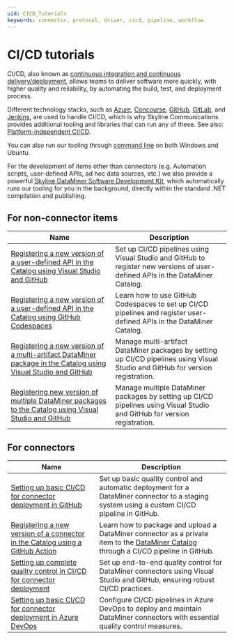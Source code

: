 ```yaml
---
uid: CICD_Tutorials
keywords: connector, protocol, driver, cicd, pipeline, workflow
---
```


# CI/CD tutorials

CI/CD, also known as [continuous integration and continuous delivery/deployment](xref:CICD), allows teams to deliver software more quickly, with higher quality and reliability, by automating the build, test, and deployment process.

Different technology stacks, such as [Azure](xref:CICD_Azure_DevOps_Examples), [Concourse](xref:CICD_Concourse_Examples), [GitHub](xref:CICD_GitHub_Examples), [GitLab](xref:CICD_GitLab_Examples), and [Jenkins](xref:CICD_Jenkins_Examples), are used to handle CI/CD, which is why Skyline Communications provides additional tooling and libraries that can run any of these. See also: [Platform-independent CI/CD](xref:Platform_independent_CICD).

You can also run our tooling through [command line](xref:CICD_Command_Line_Examples) on both Windows and Ubuntu.

For the development of items other than connectors (e.g. Automation scripts, user-defined APIs, ad hoc data sources, etc.) we also provide a powerful [Skyline DataMiner Software Development Kit](xref:skyline_dataminer_sdk), which automatically runs our tooling for you in the background, directly within the standard .NET compilation and publishing.

## For non-connector items

| Name | Description |
|------|-------------|
| [Registering a new version of a user-defined API in the Catalog using Visual Studio and GitHub](xref:CICD_Tutorial_For_Other_Items_User_Defined_API_VisualStudio_And_GitHub) | Set up CI/CD pipelines using Visual Studio and GitHub to register new versions of user-defined APIs in the DataMiner Catalog. |
| [Registering a new version of a user-defined API in the Catalog using GitHub Codespaces](xref:CICD_Tutorial_For_Other_Items_User_Defined_API_GitHub_Codespaces) | Learn how to use GitHub Codespaces to set up CI/CD pipelines and register user-defined APIs in the DataMiner Catalog. |
| [Registering a new version of a multi-artifact DataMiner package in the Catalog using Visual Studio and GitHub](xref:CICD_Tutorial_For_Other_Items_Multi-Artifact_DataMiner_Package_VisualStudio_And_GitHub) | Manage multi-artifact DataMiner packages by setting up CI/CD pipelines using Visual Studio and GitHub for version registration. |
| [Registering new version of multiple DataMiner packages to the Catalog using Visual Studio and GitHub](xref:CICD_Tutorial_For_Other_Items_Multi-Package_VisualStudio_And_GitHub) | Manage multiple DataMiner packages by setting up CI/CD pipelines using Visual Studio and GitHub for version registration. |

## For connectors

| Name | Description |
|------|-------------|
| [Setting up basic CI/CD for connector deployment in GitHub](xref:CICD_Tutorial_Connector) | Set up basic quality control and automatic deployment for a DataMiner connector to a staging system using a custom CI/CD pipeline in GitHub. |
| [Registering a new version of a connector in the Catalog using a GitHub Action](xref:Tutorial_Register_Catalog_Version_GitHub_Actions) | Learn how to package and upload a DataMiner connector as a private item to the [DataMiner Catalog](https://catalog.dataminer.services/) through a CI/CD pipeline in GitHub. |
| [Setting up complete quality control in CI/CD for connector deployment](xref:CICD_Tutorial_For_Connectors_VisualStudio_And_GitHub) | Set up end-to-end quality control for DataMiner connectors using Visual Studio and GitHub, ensuring robust CI/CD practices. |
| [Setting up basic CI/CD for connector deployment in Azure DevOps](xref:CICD_Tutorial_For_Connectors_VisualStudio_And_AzureDevOps) | Configure CI/CD pipelines in Azure DevOps to deploy and maintain DataMiner connectors with essential quality control measures. |
